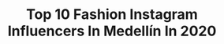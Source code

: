 ---
title: Top 10 Fashion Instagram Influencers In Medellín In 2020
description: >-
  Find top fashion Instagram influencers in Medellín in 2020. Most popular hashtags: #fashion #makeup #medellin #photooftheday.
platform: Instagram
profiles:
  - username: "camiavellam"
    fullname: >-
      Camila Avella M 🦀
    location: "Colombia"
    followers: 354815
    engagement: 220
    commentsToLikes: 0.009240
    id: ck5c0pucztm3s0i11gxfqsu1r
    verified: true
    hashtags: "#mondayvibes, #quarantine, #desafiosuperhumanos2018, #medellin"
  - username: "iamsebasquintero"
    fullname: >-
      Sebas Quintero 🇨🇴
    location: "Colombia"
    followers: 33678
    engagement: 134
    commentsToLikes: 0.011482
    id: ck5ceserplmbt0i114va3kt1a
    verified: false
    hashtags: "#jewerly, #colombia, #gold, #madeinmedellin"
  - username: "ferriveraruiz"
    fullname: >-
      Fernando Rivera
    location: "Colombia"
    followers: 41552
    engagement: 80
    commentsToLikes: 0.036316
    id: ck14k0520n1tm0i19mw92y2yp
    verified: false
    hashtags: "#actoral, #fashionista, #makeupideas, #cediel"
  - username: "dignerys_24"
    fullname: >-
      Dignerys Díaz
    location: "Colombia"
    followers: 8063
    engagement: 641
    commentsToLikes: 0.151367
    id: ck6u83a16p6s20j710ftjd1b7
    verified: false
    hashtags: "#cute, #inspitacion, #instahair, #cuarentena"
  - username: "davsierra"
    fullname: >-
      David Sierra
    location: "Colombia"
    followers: 2735
    engagement: 1185
    commentsToLikes: 0.046833
    id: ck5zo0eo2pi9t0i142fscpnon
    verified: false
    hashtags: "#tbt, #photooftheday, #dancevideo, #happynewyear"
  - username: "makerandy"
    fullname: >-
      Fotografia Bogotá
    location: "Colombia"
    followers: 70062
    engagement: 445
    commentsToLikes: 0.009597
    id: ck139x61mnkec0i190vq1alv5
    verified: false
    hashtags: "#modafemenina, #izmir, #pose, #rubioscoastalgrill"
  - username: "ilmio_of"
    fullname: >-
      𝐀𝐍𝐀 𝐌𝐀𝐑𝐈𝐀 𝐁𝐎𝐍𝐈𝐋𝐋𝐀
    location: "Colombia"
    followers: 43222
    engagement: 362
    commentsToLikes: 0.059355
    id: ck6ub58fr7jg10j71j2v6lxuh
    verified: false
    hashtags: "#throwbackthursday, #blackhair, #december, #mybody"
  - username: "manumontoz"
    fullname: >-
      MANU MONTOYA🦋
    location: "Colombia"
    followers: 436880
    engagement: 185
    commentsToLikes: 0.029507
    id: ck5zutgbp30cx0i14hmrkznmq
    verified: false
    hashtags: "#abh, #instagirls, #makeupmoodboards, #lipicing"
  - username: "mariapaulamorenoc"
    fullname: >-
      Maria Paula Moreno Con
    location: "Colombia"
    followers: 23073
    engagement: 264
    commentsToLikes: 0.053806
    id: ck6ufpfq7ydyb0j718ltxu87e
    verified: false
    hashtags: "#girlaroundtheworld, #portraitphotography, #hairfit, #cuarentena"
  - username: "brigituks"
    fullname: >-
      ☆ Brigita Maldutytė ☆ ♊️
    location: "Colombia"
    followers: 10240
    engagement: 411
    commentsToLikes: 0.025969
    id: ck0ude8giiy7a0i19zhg7dm27
    verified: false
    hashtags: "#curls, #lunes, #natural, #medellin"
---